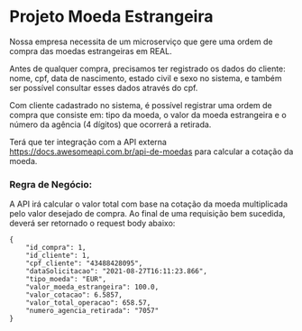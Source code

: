 # Projeto Moeda Estrangeira

Nossa empresa necessita de um microserviço que gere uma ordem de compra das moedas estrangeiras em REAL.

Antes de qualquer compra, precisamos ter registrado os dados do cliente: nome, cpf, data de nascimento, estado civil e sexo no sistema, e também ser possível consultar esses dados através do cpf.

Com cliente cadastrado no sistema, é possível registrar uma ordem de compra que consiste em: tipo da moeda, o valor da moeda estrangeira e o número da agência (4 dígitos) que ocorrerá a retirada.

Terá que ter integração com a API externa https://docs.awesomeapi.com.br/api-de-moedas para calcular a cotação da moeda.

### Regra de Negócio:
 
A API irá calcular o valor total com base na cotação da moeda multiplicada pelo valor desejado de compra. Ao final de uma requisição bem sucedida, deverá ser retornado o request body abaixo:

```
{
    "id_compra": 1,
    "id_cliente": 1,
    "cpf_cliente": "43488428095",
    "dataSolicitacao": "2021-08-27T16:11:23.866",
    "tipo_moeda": "EUR",
    "valor_moeda_estrangeira": 100.0,
    "valor_cotacao": 6.5857,
    "valor_total_operacao": 658.57,
    "numero_agencia_retirada": "7057"
}
```
